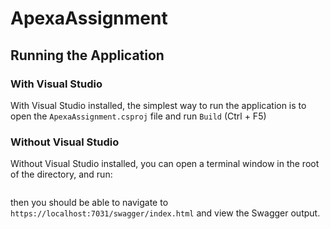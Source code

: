 # ApexaAssignment
## Running the Application
### With Visual Studio
With Visual Studio installed, the simplest way to run the application is to open the `ApexaAssignment.csproj` file and run `Build` (Ctrl + F5)
### Without Visual Studio
Without Visual Studio installed, you can open a terminal window in the root of the directory, and run:
```dotnet run
```
then you should be able to navigate to `https://localhost:7031/swagger/index.html` and view the Swagger output.